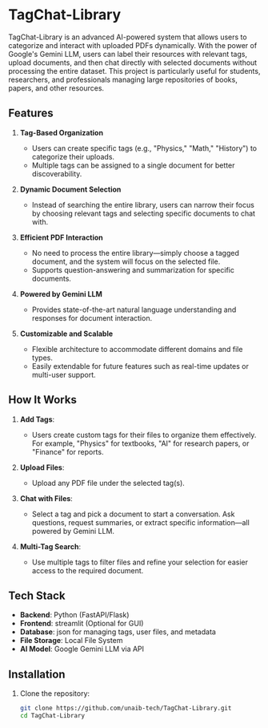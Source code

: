 # TagChat-Library

TagChat-Library is an advanced AI-powered system that allows users to categorize and interact with uploaded PDFs dynamically. With the power of Google's Gemini LLM, users can label their resources with relevant tags, upload documents, and then chat directly with selected documents without processing the entire dataset. This project is particularly useful for students, researchers, and professionals managing large repositories of books, papers, and other resources.

## Features

1. **Tag-Based Organization**  
   - Users can create specific tags (e.g., "Physics," "Math," "History") to categorize their uploads.
   - Multiple tags can be assigned to a single document for better discoverability.

2. **Dynamic Document Selection**  
   - Instead of searching the entire library, users can narrow their focus by choosing relevant tags and selecting specific documents to chat with.

3. **Efficient PDF Interaction**  
   - No need to process the entire library—simply choose a tagged document, and the system will focus on the selected file.
   - Supports question-answering and summarization for specific documents.

4. **Powered by Gemini LLM**  
   - Provides state-of-the-art natural language understanding and responses for document interaction.

5. **Customizable and Scalable**  
   - Flexible architecture to accommodate different domains and file types.
   - Easily extendable for future features such as real-time updates or multi-user support.

## How It Works

1. **Add Tags**:  
   - Users create custom tags for their files to organize them effectively. For example, "Physics" for textbooks, "AI" for research papers, or "Finance" for reports.

2. **Upload Files**:  
   - Upload any PDF file under the selected tag(s).

3. **Chat with Files**:  
   - Select a tag and pick a document to start a conversation. Ask questions, request summaries, or extract specific information—all powered by Gemini LLM.

4. **Multi-Tag Search**:  
   - Use multiple tags to filter files and refine your selection for easier access to the required document.

## Tech Stack

- **Backend**: Python (FastAPI/Flask)
- **Frontend**: streamlit (Optional for GUI)
- **Database**: json for managing tags, user files, and metadata
- **File Storage**: Local File System
- **AI Model**: Google Gemini LLM via API

## Installation

1. Clone the repository:
   ```bash
   git clone https://github.com/unaib-tech/TagChat-Library.git
   cd TagChat-Library
